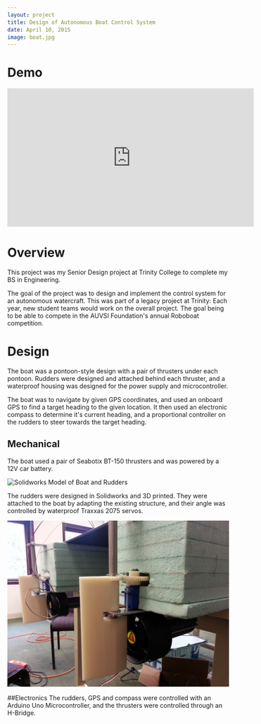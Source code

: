 ```yaml
---
layout: project
title: Design of Autonomous Boat Control System
date: April 10, 2015
image: boat.jpg
---
```


# Demo
<iframe width="560" height="315" src="https://www.youtube.com/embed/XpVNH83uMno" frameborder="0" allowfullscreen></iframe>

# Overview
This project was my Senior Design project at Trinity College to complete my BS in Engineering. 

The goal of the project was to design and implement the control system for an autonomous watercraft. This was part of a legacy project at Trinity: Each year, new student teams would work on the overall project. The goal being to be able to compete in the AUVSI Foundation's annual Roboboat competition. 

# Design
The boat was a pontoon-style design with a pair of thrusters under each pontoon. Rudders were designed and attached behind each thruster, and a waterproof housing was designed for the power supply and microcontroller. 

The boat was to navigate by given GPS coordinates, and used an onboard GPS to find a target heading to the given location. It then used an electronic compass to determine it's current heading, and a proportional controller on the rudders to steer towards the target heading. 

## Mechanical
The boat used a pair of Seabotix BT-150 thrusters and was powered by a 12V car battery. 

<img src="/public/images/boat_rudder_cad.jpg" alt="Solidworks Model of Boat and Rudders" style="width: 400px;"/>

The rudders were designed in Solidworks and 3D printed. They were attached to the boat by adapting the existing structure, and their angle was controlled by waterproof Traxxas 2075 servos.

<img src="/public/images/boat_rudder.jpg" alt="Printed rudders on boat" style="width: 800px;"/>

##Electronics
The rudders, GPS and compass were controlled with an Arduino Uno Microcontroller, and the thrusters were controlled through an H-Bridge.